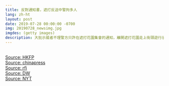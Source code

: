 ```yaml
---
title: 反對通知書，遮打反送中警拘多人
lang: zh-ht
layout: post
date: 2019-07-28 00:00:00 -0700
img: 20190728_newsimg.jpg
imgdes: (getty images)
description: 大批示威者不理警方只許在遮打花園集會的通知，離開遮打花園走上街頭遊行示威。大約兩百名示威者在前往中聯辦途中，被特警攔截。警方通過高音喇叭呼籲示威者立即結束“非法集會”，隨後警方向示威者發射了催淚瓦斯和橡皮子彈。部分示威者則向警方投擲石塊。49名示威者遭到逮捕。兩名記者受傷。至少有一名示威者頭部受傷。
---
```


<br>[Source: HKFP](https://www.hongkongfp.com/2019/07/28/protesters-march-causeway-bay-sai-wan-fly-despite-police-ban/)
<br>[Source: chinapress](https://www.chinapress.com.my/20190729/%E2%97%A4%E5%8F%8D%E9%80%81%E4%B8%AD%E2%97%A2-%E9%A6%99%E6%B8%AF%E5%85%A5%E5%A4%9C%E6%B2%A6%E6%B8%B8%E5%87%BB%E6%88%98%E5%9C%BA-49%E4%BA%BA%E6%B6%89%E6%8C%81%E6%AD%A6%E5%99%A8%E8%A2%AB%E6%8D%95/)
<br>[Source: rfi](http://cn.rfi.fr/%E4%B8%AD%E5%9B%BD/20190728-%E9%A6%99%E6%B8%AF%E8%AD%A6%E6%96%B9%E5%91%A8%E6%97%A5%E5%9C%A8%E4%B8%AD%E8%81%94%E5%8A%9E%E9%99%84%E8%BF%91%E5%90%91%E7%A4%BA%E5%A8%81%E8%80%85%E5%8F%91%E5%B0%84%E5%82%AC%E6%B3%AA%E5%BC%B9)
<br>[Source: DW](https://www.dw.com/zh/%E9%A6%99%E6%B8%AF%E5%91%A8%E6%97%A5%E5%86%8D%E7%88%86%E5%86%B2%E7%AA%81-%E8%AD%A6%E6%96%B9%E9%80%AE%E6%8D%9549%E4%BA%BA/a-49775815)
<br>[Source: NYT](https://cn.nytimes.com/china/20190729/hong-kong-police-protest/)